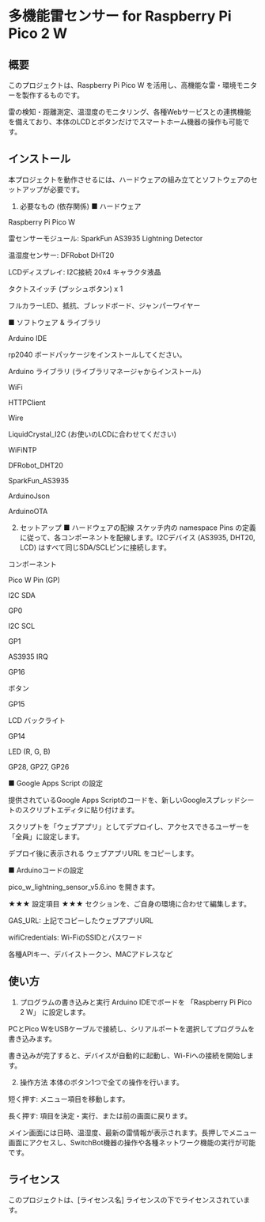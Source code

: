 # 多機能雷センサー for Raspberry Pi Pico 2 W

## 概要

このプロジェクトは、Raspberry Pi Pico W を活用し、高機能な雷・環境モニターを製作するものです。

雷の検知・距離測定、温湿度のモニタリング、各種Webサービスとの連携機能を備えており、本体のLCDとボタンだけでスマートホーム機器の操作も可能です。

## インストール

本プロジェクトを動作させるには、ハードウェアの組み立てとソフトウェアのセットアップが必要です。

1. 必要なもの (依存関係)
■ ハードウェア

Raspberry Pi Pico W

雷センサーモジュール: SparkFun AS3935 Lightning Detector

温湿度センサー: DFRobot DHT20

LCDディスプレイ: I2C接続 20x4 キャラクタ液晶

タクトスイッチ (プッシュボタン) x 1

フルカラーLED、抵抗、ブレッドボード、ジャンパーワイヤー

■ ソフトウェア & ライブラリ

Arduino IDE

rp2040 ボードパッケージをインストールしてください。

Arduino ライブラリ (ライブラリマネージャからインストール)

WiFi

HTTPClient

Wire

LiquidCrystal_I2C (お使いのLCDに合わせてください)

WiFiNTP

DFRobot_DHT20

SparkFun_AS3935

ArduinoJson

ArduinoOTA

2. セットアップ
■ ハードウェアの配線
スケッチ内の namespace Pins の定義に従って、各コンポーネントを配線します。I2Cデバイス (AS3935, DHT20, LCD) はすべて同じSDA/SCLピンに接続します。

コンポーネント

Pico W Pin (GP)

I2C SDA

GP0

I2C SCL

GP1

AS3935 IRQ

GP16

ボタン

GP15

LCD バックライト

GP14

LED (R, G, B)

GP28, GP27, GP26

■ Google Apps Script の設定

提供されているGoogle Apps Scriptのコードを、新しいGoogleスプレッドシートのスクリプトエディタに貼り付けます。

スクリプトを「ウェブアプリ」としてデプロイし、アクセスできるユーザーを「全員」に設定します。

デプロイ後に表示される ウェブアプリURL をコピーします。

■ Arduinoコードの設定

pico_w_lightning_sensor_v5.6.ino を開きます。

★★★ 設定項目 ★★★ セクションを、ご自身の環境に合わせて編集します。

GAS_URL: 上記でコピーしたウェブアプリURL

wifiCredentials: Wi-FiのSSIDとパスワード

各種APIキー、デバイストークン、MACアドレスなど
## 使い方

1. プログラムの書き込みと実行
Arduino IDEでボードを 「Raspberry Pi Pico 2 W」 に設定します。

PCとPico WをUSBケーブルで接続し、シリアルポートを選択してプログラムを書き込みます。

書き込みが完了すると、デバイスが自動的に起動し、Wi-Fiへの接続を開始します。

2. 操作方法
本体のボタン1つで全ての操作を行います。

短く押す: メニュー項目を移動します。

長く押す: 項目を決定・実行、または前の画面に戻ります。

メイン画面には日時、温湿度、最新の雷情報が表示されます。長押しでメニュー画面にアクセスし、SwitchBot機器の操作や各種ネットワーク機能の実行が可能です。

## ライセンス

このプロジェクトは、[ライセンス名] ライセンスの下でライセンスされています。

